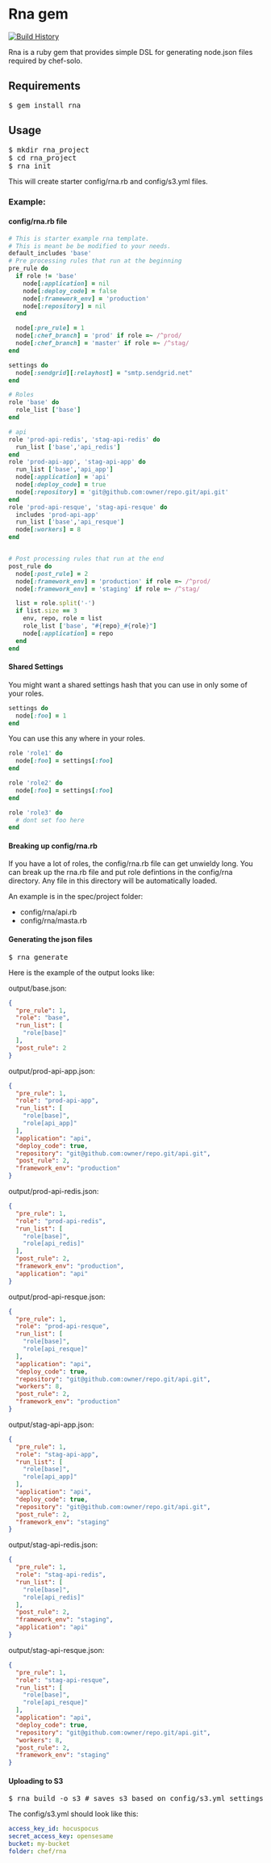 # Rna gem

[![Build History][2]][1]

[1]: http://travis-ci.org/tongueroo/rna
[2]: https://secure.travis-ci.org/tongueroo/rna.png?branch=master

Rna is a ruby gem that provides simple DSL for generating node.json files required by chef-solo.

## Requirements

<pre>
$ gem install rna
</pre>

## Usage

<pre>
$ mkdir rna_project
$ cd rna_project
$ rna init
</pre>

This will create starter config/rna.rb and config/s3.yml files.

### Example:

#### config/rna.rb file

```ruby
# This is starter example rna template.
# This is meant be be modified to your needs.
default_includes 'base'
# Pre processing rules that run at the beginning
pre_rule do
  if role != 'base'
    node[:application] = nil
    node[:deploy_code] = false
    node[:framework_env] = 'production'
    node[:repository] = nil
  end

  node[:pre_rule] = 1
  node[:chef_branch] = 'prod' if role =~ /^prod/
  node[:chef_branch] = 'master' if role =~ /^stag/
end

settings do
  node[:sendgrid][:relayhost] = "smtp.sendgrid.net"
end

# Roles
role 'base' do
  role_list ['base']
end

# api
role 'prod-api-redis', 'stag-api-redis' do
  run_list ['base','api_redis']
end
role 'prod-api-app', 'stag-api-app' do
  run_list ['base','api_app']
  node[:application] = 'api'
  node[:deploy_code] = true
  node[:repository] = 'git@github.com:owner/repo.git/api.git'
end
role 'prod-api-resque', 'stag-api-resque' do
  includes 'prod-api-app'
  run_list ['base','api_resque']
  node[:workers] = 8
end


# Post processing rules that run at the end
post_rule do
  node[:post_rule] = 2
  node[:framework_env] = 'production' if role =~ /^prod/
  node[:framework_env] = 'staging' if role =~ /^stag/

  list = role.split('-')
  if list.size == 3
    env, repo, role = list
    role_list ['base', "#{repo}_#{role}"]
    node[:application] = repo
  end
end
```

#### Shared Settings

You might want a shared settings hash that you can use in only some of your roles.

```ruby
settings do
  node[:foo] = 1
end
```

You can use this any where in your roles.

```ruby
role 'role1' do
  node[:foo] = settings[:foo]
end

role 'role2' do
  node[:foo] = settings[:foo]
end

role 'role3' do
  # dont set foo here
end
```

#### Breaking up config/rna.rb

If you have a lot of roles, the config/rna.rb file can get unwieldy long.  You can break up the rna.rb file and put role defintions in the config/rna directory.  Any file in this directory will be automatically loaded. 

An example is in the spec/project folder:

* config/rna/api.rb
* config/rna/masta.rb

#### Generating the json files

<pre>
$ rna generate
</pre>

Here is the example of the output looks like:

output/base.json:

```json
{
  "pre_rule": 1,
  "role": "base",
  "run_list": [
    "role[base]"
  ],
  "post_rule": 2
}
```

output/prod-api-app.json:

```json
{
  "pre_rule": 1,
  "role": "prod-api-app",
  "run_list": [
    "role[base]",
    "role[api_app]"
  ],
  "application": "api",
  "deploy_code": true,
  "repository": "git@github.com:owner/repo.git/api.git",
  "post_rule": 2,
  "framework_env": "production"
}
```

output/prod-api-redis.json:

```json
{
  "pre_rule": 1,
  "role": "prod-api-redis",
  "run_list": [
    "role[base]",
    "role[api_redis]"
  ],
  "post_rule": 2,
  "framework_env": "production",
  "application": "api"
}
```

output/prod-api-resque.json:

```json
{
  "pre_rule": 1,
  "role": "prod-api-resque",
  "run_list": [
    "role[base]",
    "role[api_resque]"
  ],
  "application": "api",
  "deploy_code": true,
  "repository": "git@github.com:owner/repo.git/api.git",
  "workers": 8,
  "post_rule": 2,
  "framework_env": "production"
}
```

output/stag-api-app.json:

```json
{
  "pre_rule": 1,
  "role": "stag-api-app",
  "run_list": [
    "role[base]",
    "role[api_app]"
  ],
  "application": "api",
  "deploy_code": true,
  "repository": "git@github.com:owner/repo.git/api.git",
  "post_rule": 2,
  "framework_env": "staging"
}
```

output/stag-api-redis.json:

```json
{
  "pre_rule": 1,
  "role": "stag-api-redis",
  "run_list": [
    "role[base]",
    "role[api_redis]"
  ],
  "post_rule": 2,
  "framework_env": "staging",
  "application": "api"
}
```

output/stag-api-resque.json:

```json
{
  "pre_rule": 1,
  "role": "stag-api-resque",
  "run_list": [
    "role[base]",
    "role[api_resque]"
  ],
  "application": "api",
  "deploy_code": true,
  "repository": "git@github.com:owner/repo.git/api.git",
  "workers": 8,
  "post_rule": 2,
  "framework_env": "staging"
}
```

#### Uploading to S3

<pre>
$ rna build -o s3 # saves s3 based on config/s3.yml settings
</pre>

The config/s3.yml should look like this:

```yaml
access_key_id: hocuspocus
secret_access_key: opensesame
bucket: my-bucket
folder: chef/rna
```
